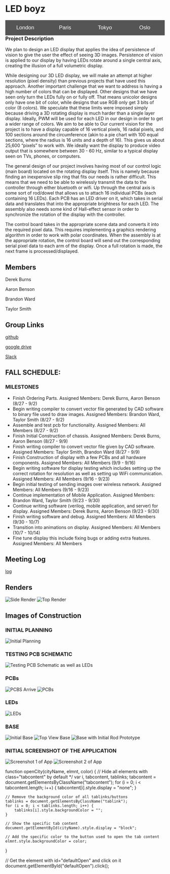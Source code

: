 # LED boyz 
<div id="London" class="tabcontent">
  <h3>London</h3>
  <p>London is the capital city of England.</p>
</div>

<div id="Paris" class="tabcontent">
  <h3>Paris</h3>
  <p>Paris is the capital of France.</p> 
</div>

<div id="Tokyo" class="tabcontent">
  <h3>Tokyo</h3>
  <p>Tokyo is the capital of Japan.</p>
</div>

<div id="Oslo" class="tabcontent">
  <h3>Oslo</h3>
  <p>Oslo is the capital of Norway.</p>
</div>

<button class="tablink" onclick="openCity('London', this, 'red')" id="defaultOpen">London</button>
<button class="tablink" onclick="openCity('Paris', this, 'green')">Paris</button>
<button class="tablink" onclick="openCity('Tokyo', this, 'blue')">Tokyo</button>
<button class="tablink" onclick="openCity('Oslo', this, 'orange')">Oslo</button>
### Project Description
We plan to design an LED display that applies the idea of persistence of vision to give the user the effect of seeing 3D images. Persistence of vision is applied to our display by having LEDs rotate around a single central axis, creating the illusion of a full volumetric display.

While designing our 3D LED display, we will make an attempt at higher resolution (pixel density) than previous projects that have used this approach. Another important challenge that we want to address is having a high number of colors that can be displayed. Other designs that we have seen only turn the LEDs fully on or fully off. That means unicolor designs only have one bit of color, while designs that use RGB only get 3 bits of color (8 colors). We speculate that these limits were imposed simply because driving a 3D rotating display is much harder than a single layer display. Ideally, PWM will be used for each LED in our design in order to get a wider range of colors. We aim to be able to Our current vision for the project is to have a display capable of 16 vertical pixels, 16 radial pixels, and 100 sections around the circumference (akin to a pie chart with 100 equal sections, where the radius is 16 units and a depth of 16). This gives us about 25,600 “pixels” to work with. We ideally want the display to produce video output that is somewhere between 30 - 60 Hz, similar to a typical display seen on TVs, phones, or computers.

The general design of our project involves having most of our control logic (main board) located on the rotating display itself. This is namely because finding an inexpensive slip ring that fits our needs is rather difficult. This means that we need to be able to wirelessly transmit the data to the controller through either bluetooth or wifi. Up through the central axis is some sort of rod/dowel that allows us to attach 16 individual PCBs (each containing 16 LEDs). Each PCB has an LED driver on it, which takes in serial data and translates that into the appropriate brightness for each LED. The assembly also needs some kind of Hall-effect sensor in order to synchronize the rotation of the display with the controller.

The control board takes in the appropriate scene data and converts it into the required pixel data. This requires implementing a graphics rendering algorithm in order to work with polar coordinates. When the assembly is at the appropriate rotation, the control board will send out the corresponding serial pixel data to each arm of the display. Once a full rotation is made, the next frame is processed/displayed.



## Members
Derek Burns

Aaron Benson

Brandon Ward

Taylor Smith

## Group Links
[github](https://github.com/AarkenBen/3D-LED-display.git)

[google drive](https://drive.google.com/drive/folders/1opPyBsIggKdWkcSAGUZWy1F-bnmxONfs?usp=sharing)

[Slack](https://ece4710.slack.com/messages/C91743HQR/team/) 

## FALL SCHEDULE:

### MILESTONES
  - Finish Ordering Parts. Assigned Members: Derek Burns, Aaron Benson (8/27 - 9/2)
  - Begin writing compiler to convert vector file generated by CAD software to binary file used to draw images. Assigned Members: Brandon Ward, Taylor Smith (8/27 - 9/2)
  - Assemble and test pcb for functionality. Assigned Members: All Members (8/27 - 9/2)
  - Finish Initial Construction of chassis. Assigned Members: Derek Burns, Aaron Benson (8/27 - 9/9)
  - Finish writing compiler to convert vector file given by CAD software. Assigned Members: Taylor Smith, Brandon Ward (8/27 - 9/9)
  - Finish Construction of display with a few PCBs and all hardware components. Assigned Members: All Members (9/9 - 9/16)
  - Begin writing software for display testing which includes setting up the correct rotation for resolution as well as setting up WiFi communication. Assigned Members: All Members (9/16 - 9/23)
  - Begin initial testing of sending images over wireless network. Assigned Members: All Members (9/16 - 9/23)
  - Continue implementation of Mobile Application. Assigned Members: Brandon Ward, Taylor Smith (9/23 - 9/30)
  - Continue writing software (verilog, mobile application, and server) for display. Assigned Members: Derek Burns, Aaron Benson (9/23 - 9/30)
  - Finish writing software and debug. Assigned Members: All Members (9/30 - 10/7)
  - Transition into animations on display. Assigned Members: All Members (10/7 - 10/14)
  - Fine tune display this include fixing bugs or adding extra features. Assigned Members: All Members
  
## Meeting Log
[log](https://docs.google.com/spreadsheets/d/10BULNX3W8Pe1tVQ8uWuWExLomMm6pmAVpwlJKckAVkE/edit?usp=sharing)

## Renders

![Side Render](https://drive.google.com/uc?id=1slueZF2XAzvBDNuEbjfk2PSPkp6LjseR)
![Top Render](https://drive.google.com/uc?id=1ylLEANoDU1Hy2asmGXqWDmeGF1TjhTjG)

## Images of Construction

### INITIAL PLANNING
![Initial Planning](https://drive.google.com/uc?id=0BzQo-qRDoGUxV2ZTTVRhYmFsQW44VktiMGVObmNOak50dDBr)
### TESTING PCB SCHEMATIC
![Testing PCB Schematic as well as LEDs](https://drive.google.com/uc?id=0BzQo-qRDoGUxMDBUZnNMTHBvZ29UMEVKWko3TFF5eWJjOGxZ)
### PCBs
![PCBS Arrive](https://drive.google.com/uc?id=0BzQo-qRDoGUxbG5oaEZZUDR2VWdzMHNFNFM0dnFWZVk4OTlN)
![PCBs](https://drive.google.com/uc?id=0BzQo-qRDoGUxOV9tV3Y4dXRKT0NqZzQ0VXBwam5kRHNlMVd3)
### LEDs
![LEDs](https://drive.google.com/uc?id=0BzQo-qRDoGUxMjd3ckwwQ0Q3Nmo4YmFfU3lTaDJkTlo0ZUpV)
### BASE
![Initial Base](https://drive.google.com/uc?id=0BzQo-qRDoGUxbzV3T01rY3RsTEd2dnZ2bVNsTm9DbWU3X2hB)
![Top View Base](https://drive.google.com/uc?id=0BzQo-qRDoGUxc0s3bEZ5TnRmOVh0SHlzbDRZZU1ORDdsRWNJ)
![Base with Initial Rod Prototype](https://drive.google.com/uc?id=0BzQo-qRDoGUxcDFabUotdHRNNnBQU1JfTk84YlVnbzVnSkdV)
### INITIAL SCREENSHOT OF THE APPLICATION
![Screenshot 1 of App](https://drive.google.com/uc?id=1EtbJ-kmtxXDG5XIZcMuA98oASoYSePNC)
![Screenshot 2 of App](https://drive.google.com/uc?id=1fTBORdrqIezGGtu3JY0vn4CprrhMFxJX)

<style>
  /* Style the tab buttons */
.tablink {
    background-color: #555;
    color: white;
    float: left;
    border: none;
    outline: none;
    cursor: pointer;
    padding: 14px 16px;
    font-size: 17px;
    width: 25%;
}

/* Change background color of buttons on hover */
.tablink:hover {
    background-color: #777;
}

/* Set default styles for tab content */
.tabcontent {
    color: white;
    display: none;
    padding: 50px;
    text-align: center;
}

/* Style each tab content individually */ 
#London {background-color:red;}
#Paris {background-color:green;}
#Tokyo {background-color:blue;}
#Oslo {background-color:orange;}
</style>

function openCity(cityName, elmnt, color) {
    // Hide all elements with class="tabcontent" by default */
    var i, tabcontent, tablinks;
    tabcontent = document.getElementsByClassName("tabcontent");
    for (i = 0; i < tabcontent.length; i++) {
        tabcontent[i].style.display = "none";
    }

    // Remove the background color of all tablinks/buttons
    tablinks = document.getElementsByClassName("tablink");
    for (i = 0; i < tablinks.length; i++) {
        tablinks[i].style.backgroundColor = "";
    }

    // Show the specific tab content
    document.getElementById(cityName).style.display = "block";

    // Add the specific color to the button used to open the tab content
    elmnt.style.backgroundColor = color;
}

// Get the element with id="defaultOpen" and click on it
document.getElementById("defaultOpen").click();
